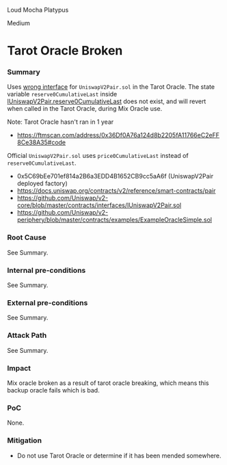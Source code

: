 Loud Mocha Platypus

Medium

# Tarot Oracle Broken

### Summary

Uses [wrong interface](https://github.com/sherlock-audit/2024-11-debita-finance-v3/blob/main/Debita-V3-Contracts/contracts/oracles/MixOracle/TarotOracle/interfaces/IUniswapV2Pair.sol#L1-#L52) for `UniswapV2Pair.sol` in the Tarot Oracle. The state variable `reserve0CumulativeLast` inside [IUniswapV2Pair.reserve0CumulativeLast](https://github.com/sherlock-audit/2024-11-debita-finance-v3/blob/main/Debita-V3-Contracts/contracts/oracles/MixOracle/TarotOracle/TarotPriceOracle.sol#L36-#L38) does not exist, and will revert when called in the Tarot Oracle, during Mix Oracle use.

Note: Tarot Oracle hasn't ran in 1 year
* https://ftmscan.com/address/0x36Df0A76a124d8b2205fA11766eC2eFF8Ce38A35#code

Official `UniswapV2Pair.sol` uses `price0CumulativeLast` instead of `reserve0CumulativeLast`.


* 0x5C69bEe701ef814a2B6a3EDD4B1652CB9cc5aA6f (UniswapV2Pair deployed factory)
* https://docs.uniswap.org/contracts/v2/reference/smart-contracts/pair 
* https://github.com/Uniswap/v2-core/blob/master/contracts/interfaces/IUniswapV2Pair.sol
* https://github.com/Uniswap/v2-periphery/blob/master/contracts/examples/ExampleOracleSimple.sol

### Root Cause

See Summary.

### Internal pre-conditions

See Summary.

### External pre-conditions

See Summary.

### Attack Path

See Summary.

### Impact

Mix oracle broken as a result of tarot oracle breaking, which means this backup oracle fails which is bad.

### PoC

None.

### Mitigation

* Do not use Tarot Oracle or determine if it has been mended somewhere.